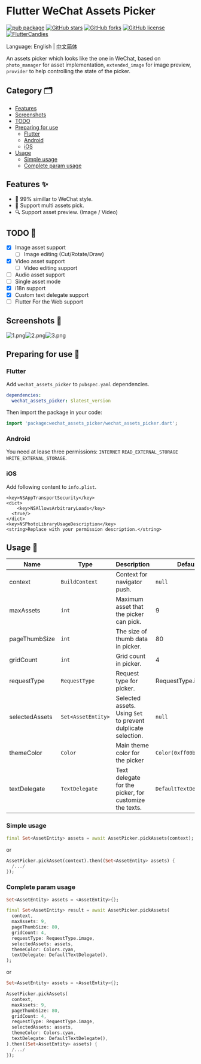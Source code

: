 # Flutter WeChat Assets Picker

[![pub package](https://img.shields.io/pub/v/wechat_assets_picker.svg)](https://pub.dev/packages/wechat_assets_picker)
[![GitHub stars](https://img.shields.io/github/stars/fluttercandies/flutter_wechat_assets_picker)](https://github.com/fluttercandies/flutter_wechat_assets_picker/stargazers)
[![GitHub forks](https://img.shields.io/github/forks/fluttercandies/flutter_wechat_assets_picker)](https://github.com/fluttercandies/flutter_wechat_assets_picker/network)
[![GitHub license](https://img.shields.io/github/license/fluttercandies/flutter_wechat_assets_picker)](https://github.com/fluttercandies/flutter_wechat_assets_picker/blob/master/LICENSE)
<a target="_blank" href="https://jq.qq.com/?_wv=1027&k=5bcc0gy"><img border="0" src="https://pub.idqqimg.com/wpa/images/group.png" alt="FlutterCandies" title="FlutterCandies"></a>

Language: English | [中文简体](README-ZH.md)

An assets picker which looks like the one in WeChat, based on `photo_manager` for asset implementation, `extended_image` for image preview, `provider` to help controlling the state of the picker.

## Category 🗂

* [Features](#features-)
* [Screenshots](#screenshots-)
* [TODO](#todo-)
* [Preparing for use](#preparing-for-use-)
  * [Flutter](#flutter)
  * [Android](#android)
  * [iOS](#ios)
* [Usage](#usage-)
  * [Simple usage](#simple-usage)
  * [Complete param usage](#complete-param-usage)

## Features ✨

- 💚 99% simillar to WeChat style.
- 🌠 Support multi assets pick.
- 🔍 Support asset preview. (Image / Video)

## TODO 📅

- [x] Image asset support
  - [ ] Image editing (Cut/Rotate/Draw)
- [x] Video asset support
  - [ ] Video editing support
- [ ] Audio asset support
- [ ] Single asset mode
- [x] i18n support
- [x] Custom text delegate support
- [ ] Flutter For the Web support

## Screenshots 📸

![1.png](screenshots/1.png)![2.png](screenshots/2.png)![3.png](screenshots/3.png)


## Preparing for use 🍭

### Flutter

Add `wechat_assets_picker` to `pubspec.yaml` dependencies.
```yaml
dependencies:
  wechat_assets_picker: $latest_version
```
Then import the package in your code:
```dart
import 'package:wechat_assets_picker/wechat_assets_picker.dart';
```

### Android

You need at lease three permissions: `INTERNET` `READ_EXTERNAL_STORAGE` `WRITE_EXTERNAL_STORAGE`.

### iOS

Add following content to `info.plist`.

```
<key>NSAppTransportSecurity</key>
<dict>
	<key>NSAllowsArbitraryLoads</key>
  <true/>
</dict>
<key>NSPhotoLibraryUsageDescription</key>
<string>Replace with your permission description.</string>
```



## Usage 📖

| Name           | Type               | Description                                                  | Default                 |
| -------------- | ------------------ | ------------------------------------------------------------ | ----------------------- |
| context        | `BuildContext`     | Context for navigator push.                                  | `null`                  |
| maxAssets      | `int`              | Maximum asset that the picker can pick.                      | 9                       |
| pageThumbSize  | `int`              | The size of thumb data in picker.                            | 80                      |
| gridCount      | `int`              | Grid count in picker.                                        | 4                       |
| requestType    | `RequestType`      | Request type for picker.                                     | RequestType.image       |
| selectedAssets | `Set<AssetEntity>` | Selected assets. Using `Set` to prevent dulplicate selection. | `null`                  |
| themeColor     | `Color`            | Main theme color for the picker                              | `Color(0xff00bc56)`     |
| textDelegate   | `TextDelegate`     | Text delegate for the picker, for customize the texts.       | `DefaultTextDelegate()` |

### Simple usage
```dart
final Set<AssetEntity> assets = await AssetPicker.pickAssets(context);
```

or

```dart
AssetPicker.pickAsset(context).then((Set<AssetEntity> assets) {
  /.../
});
```

### Complete param usage

```dart
Set<AssetEntity> assets = <AssetEntity>{};

final Set<AssetEntity> result = await AssetPicker.pickAssets(
  context,
  maxAssets: 9,
  pageThumbSize: 80,
  gridCount: 4,
  requestType: RequestType.image,
  selectedAssets: assets,
  themeColor: Colors.cyan,
  textDelegate: DefaultTextDelegate(),
);
```

or

```dart
Set<AssetEntity> assets = <AssetEntity>{};

AssetPicker.pickAssets(
  context,
  maxAssets: 9,
  pageThumbSize: 80,
  gridCount: 4,
  requestType: RequestType.image,
  selectedAssets: assets,
  themeColor: Colors.cyan,
  textDelegate: DefaultTextDelegate(),
).then((Set<AssetEntity> assets) {
  /.../
});
```

